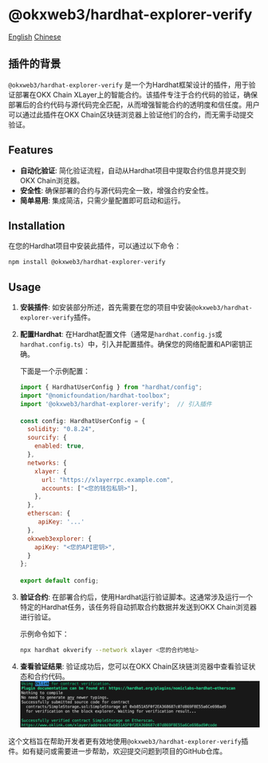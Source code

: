 # @okxweb3/hardhat-explorer-verify

[English](./README.md)
[Chinese](./README_ZH.md)

## 插件的背景

`@okxweb3/hardhat-explorer-verify` 是一个为Hardhat框架设计的插件，用于验证部署在OKX Chain XLayer上的智能合约。该插件专注于合约代码的验证，确保部署后的合约代码与源代码完全匹配，从而增强智能合约的透明度和信任度。用户可以通过此插件在OKX Chain区块链浏览器上验证他们的合约，而无需手动提交验证。

## Features

- **自动化验证**: 简化验证流程，自动从Hardhat项目中提取合约信息并提交到OKX Chain浏览器。
- **安全性**: 确保部署的合约与源代码完全一致，增强合约安全性。
- **简单易用**: 集成简洁，只需少量配置即可启动和运行。

## Installation

在您的Hardhat项目中安装此插件，可以通过以下命令：

```bash
npm install @okxweb3/hardhat-explorer-verify
```

## Usage

1. **安装插件**: 如安装部分所述，首先需要在您的项目中安装`@okxweb3/hardhat-explorer-verify`插件。

2. **配置Hardhat**: 在Hardhat配置文件（通常是`hardhat.config.js`或`hardhat.config.ts`）中，引入并配置插件。确保您的网络配置和API密钥正确。

   下面是一个示例配置：

   ```javascript
   import { HardhatUserConfig } from "hardhat/config";
   import "@nomicfoundation/hardhat-toolbox";
   import '@okxweb3/hardhat-explorer-verify';  // 引入插件

   const config: HardhatUserConfig = {
     solidity: "0.8.24",
     sourcify: {
       enabled: true,
     },
     networks: {
       xlayer: {
         url: "https://xlayerrpc.example.com",
         accounts: ["<您的钱包私钥>"],
       },
     },
     etherscan: {
        apiKey: '...'
     },
     okxweb3explorer: {
       apiKey: "<您的API密钥>",
     }
   };

   export default config;
   ```

3. **验证合约**: 在部署合约后，使用Hardhat运行验证脚本。这通常涉及运行一个特定的Hardhat任务，该任务将自动抓取合约数据并发送到OKX Chain浏览器进行验证。

   示例命令如下：

   ```bash
   npx hardhat okverify --network xlayer <您的合约地址>
   ```

4. **查看验证结果**: 验证成功后，您可以在OKX Chain区块链浏览器中查看验证状态和合约代码。
![deploy](./public/deploy.png)

这个文档旨在帮助开发者更有效地使用`@okxweb3/hardhat-explorer-verify`插件。如有疑问或需要进一步帮助，欢迎提交问题到项目的GitHub仓库。